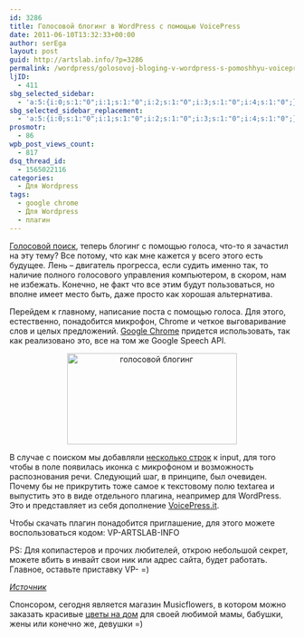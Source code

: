 ```yaml
---
id: 3286
title: Голосовой блогинг в WordPress с помощью VoicePress
date: 2011-06-10T13:32:33+00:00
author: serEga
layout: post
guid: http://artslab.info/?p=3286
permalink: /wordpress/golosovoj-bloging-v-wordpress-s-pomoshhyu-voicepress/
ljID:
  - 411
sbg_selected_sidebar:
  - 'a:5:{i:0;s:1:"0";i:1;s:1:"0";i:2;s:1:"0";i:3;s:1:"0";i:4;s:1:"0";}'
sbg_selected_sidebar_replacement:
  - 'a:5:{i:0;s:1:"0";i:1;s:1:"0";i:2;s:1:"0";i:3;s:1:"0";i:4;s:1:"0";}'
prosmotr:
  - 86
wpb_post_views_count:
  - 817
dsq_thread_id:
  - 1565022116
categories:
  - Для Wordpress
tags:
  - google chrome
  - Для Wordpress
  - плагин
---
```

[Голосовой поиск](http://artslab.info/wordpress/golosovoj-poisk-na-sajte/), теперь блогинг с помощью голоса, что-то я зачастил на эту тему? Все потому, что как мне кажется у всего этого есть будущее. Лень &#8211; двигатель прогресса, если судить именно так, то наличие полного голосового управления компьютером, в скором, нам не избежать. Конечно, не факт что все этим будут пользоваться, но вполне имеет место быть, даже просто как хорошая альтернатива.

Перейдем к главному, написание поста с помощью голоса. Для этого, естественно, понадобится микрофон, Chrome и четкое выговаривание слов и целых предложений. [Google Chrome](http://artslab.info/tag/google-chrome/) придется использовать, так как реализовано это, все на том же Google Speech API.

<center>
  <a href="{{site.img_cdn}}/voicepress.jpg"><img src="{{site.img_cdn}}/voicepress-300x161.jpg" alt="голосовой блогинг" title="voicepress" width="300" height="161" class="alignnone size-medium wp-image-3311" /></a>
</center>

В случае с поиском мы добавляли [несколько строк](http://artslab.info/wordpress/golosovoj-poisk-na-sajte/) к input, для того чтобы в поле появилась иконка с микрофоном и возможность распознования речи. Следующий шаг, в принципе, был очевиден. Почему бы не прикрутить тоже самое к текстовому полю textarea и выпустить это в виде отдельного плагина, неапример для WordPress. Это и представляет из себя дополнение [VoicePress.it](http://voicepress.it/).

<center>
</center>

Чтобы скачать плагин понадобится приглашение, для этого можете воспользоваться кодом: VP-ARTSLAB-INFO

PS: Для копипастеров и прочих любителей, открою небольшой секрет, можете вбить в инвайт свои ник или адрес сайта, будет работать. Главное, оставьте приставку VP- =)

_[Источник](http://wpcandy.com/previewed/voicepress-speech-recognition-plugin)_<!--more-->

Спонсором, сегодня является магазин Musicflowers, в котором можно заказать красивые [цветы на дом](http://musicflowers.ru) для своей любимой мамы, бабушки, жены или конечно же, девушки =)